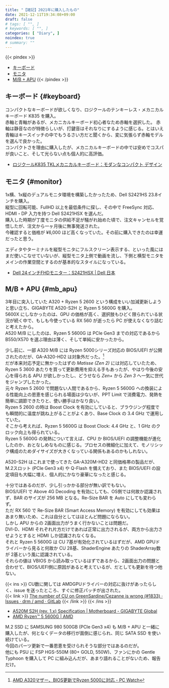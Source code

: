```yaml
---
title: "【雑記】2021年に購入したもの"
date: 2021-12-11T19:34:08+09:00
draft: false
# tags: [ "", ]
# keywords: [ "", ]
categories: [ "Diary", ]
noindex: true
# summary: ""
---
```


{{< pindex >}}
 * [キーボード](#keyboard)
 * [モニタ](#monitor)
 * [M/B + APU](#mb_apu)
{{< /pindex >}}

## キーボード {#keyboard}

コンパクトなキーボードが欲しくなり、ロジクールのテンキーレス・メカニカルキーボード K835 を購入。  
赤軸と青軸があるが、メカニカルキーボード初心者なため赤軸を選択した。
赤軸は静音なのが特徴らしいが、打鍵音はそれなりにするように感じる。とはいえ青軸はキースイッチの中でもうるさい方だと聞くから、変に気張らず赤軸モデルを選んで良かった。  
コンパクトさを理由に購入したが、メカニカルキーボードの中では安めでコスパが良いこと、そして光らない点も個人的に高評価。  

 * [ロジクールK835 TKLメカニカルキーボード：モダンなコンパクト デザイン](https://www.logicool.co.jp/ja-jp/products/keyboards/k835-tkl-mechanical.html#specs)

## モニタ {#monitor}

1x横、1x縦のデュアルモニタ環境を構築したかったため、Dell S2421HS 23.8インチを購入。  
縦型に回転可能、FullHD 以上を最低条件に探し、その中で FreeSync 対応、HDMI・DP 入力を持つ Dell S2421HSX を選んだ。  
購入した時期が丁度モニタの供給不足が騒がれ始めた頃で、注文キャンセルを覚悟したが、注文から一ヶ月後に無事発送された。  
今確認すると価格が &yen;6,000 ほど高くなっていた。その前に購入できたのは幸運だったと思う。  

エディタやターミナルを縦型モニタにフルスクリーン表示する、といった風にはまだ使いこなせていないが、縦型モニタ上側で動画を流し、下側と横型モニタをメインの作業空間とするのが基本的なスタイルになっている。  

 * [Dell 24インチFHDモニター：S2421HSX | Dell 日本](https://www.dell.com/ja-jp/shop/dell-s2421hsx-238%E3%82%A4%E3%83%B3%E3%83%81%E3%83%AF%E3%82%A4%E3%83%89%E3%83%A2%E3%83%8B%E3%82%BF%E3%83%BC%E3%83%95%E3%83%ABhd-ips%E9%9D%9E%E5%85%89%E6%B2%A2-hdmidp-%E5%9B%9E%E8%BB%A2-%E9%AB%98%E3%81%95%E8%AA%BF%E6%95%B4-freesync%E3%83%95%E3%83%AC%E3%83%BC%E3%83%A0%E3%83%AC%E3%82%B9/apd/210-axib/%E3%83%A2%E3%83%8B%E3%82%BF%E3%83%BC-%E3%83%A2%E3%83%8B%E3%82%BF%E3%83%BC%E3%82%A2%E3%82%AF%E3%82%BB%E3%82%B5%E3%83%AA%E3%83%BC#techspecs_section)

## M/B + APU {#mb_apu}

3年目に突入していた A320 + Ryzen 5 2600 という構成をいい加減更新しようと思い立ち、GIGABYTE A520-S2H と Ryzen 5 5600G を購入。  
5600X にしなかったのは、GPU の価格が高く、選択肢もひどく限られている状況が続く中で、もしも今使っている RX 560 が逝ったら PC が使えなくなり詰むと考えたから。  
A520 M/B にしたのは、Ryzen 5 5600G は PCIe Gen3 までの対応であるから B550/X570 を選ぶ理由は薄く、そして単純に安かったから。  

少し前に、一部 A320 M/B には Ryzen 5000シリーズ対応の BIOS/UEFI が公開されたのだが、GA-A320-HD2 は対象外だった。[^a320-uefi]  
だが本来対応予定に無かったはずの *Matisse (Zen 2)* には対応していたため、Ryzen 5 3600 あたりを買って更新費用を抑える手もあったが、やはり今後の安心を得られる APU が欲しかったし、どうせなら *Zen+* から *Zen 3* へ一気に世代をジャンプしたかった。  
元々 Ryzen 5 2600 で問題ない人間であるから、Ryzen 5 5600G への換装による性能向上の恩恵を感じられる場面は少ないが、PPT Limit で消費電力、発熱を簡単に調節できたりと、使い勝手はかなり良い。  
Ryzen 5 2600 の時は Boost Clock を有効にしていると、ブラウジング程度でも瞬間的に温度が跳ね上がることがよくあり、Base Clock の 3.4 GHz で運用していた。  
そこから考えれば、Ryzen 5 5600G は Boost Clock: 4.4 GHz と、1 GHz のクロック向上も得られている。  
Ryzen 5 5600G の発熱について言えば、CPU か BIOS/UEFI の調整機能が進化したのか、おとなしめなものに感じる。プロセスの微細化に加えて、モノリシック構成のためダイサイズが大きくなっている関係もあるのかもしれない。  

A520-S2H はこれまで使ってきた GA-A320M-HD2 と同価格帯の製品だが、M.2スロット (PCIe Gen3 x4) や Q-Flash を備えており、また BIOS/UEFI の設定項目も大幅に増え、個人的にかなり豪華になったと感じる。  

[^a320-uefi]: [AMD A320マザー、BIOS更新でRyzen 5000に対応 - PC Watch](https://pc.watch.impress.co.jp/docs/news/1366296.html)

十分ではあるのだが、少し引っかかる部分が無い訳でもない。  
BIOS/UEFI で Above 4G Decoding を有効にしても、OS側では何故か認識されず、BAR のサイズが 256 MB となる。Re-Size BAR を Auto にしても変わらず。  
ただ RX 560 で Re-Size BAR (Smart Access Memory) を有効にしても効果はあまり無いため、これは自分としてはほとんど問題にならない。  
しかし APU からの 2画面出力がうまく行かないことは問題だ。  
DVI-D、HDMI それぞれ片方だけであれば正常に出力されるが、両方から出力させようとすると HDMI しか認識されなくなる。  
それと Ryzen 5 5600G は CU 7基が有効化されているはずだが、AMD GPUドライバーから見ると何故か CU 28基、ShaderEngine あたりの ShaderArray数が 2基という風に認識されている。  
それらの値は VBIOS から読み取っているはずであるから、2画面出力の問題と合わせて、BIOS/UEFI側に原因があると考えているが、だとしても更新を待つ他ない。  

{{< ins >}}
CU数に関しては AMDGPUドライバーの対応に抜けがあったらしく、issue を送ったところ、すぐに修正パッチが出された。  
{{< link >}} [The number of CU on GreenSardine/Cezanne is wrong (#1833) · Issues · drm / amd · GitLab](https://gitlab.freedesktop.org/drm/amd/-/issues/1833) {{< /link >}}
{{< /ins >}}

 * [A520M S2H (rev. 1.x) Specification | Motherboard - GIGABYTE Global](https://www.gigabyte.com/Motherboard/A520M-S2H-rev-1x/sp#sp)
 * [AMD Ryzen™ 5 5600G | AMD](https://www.amd.com/en/products/apu/amd-ryzen-5-5600g)

M.2 SSD に SAMSUNG 980 500GB (PCIe Gen3 x4) も M/B + APU と一緒に購入したが、何となくデータの移行が面倒に感じられ、同じ SATA SSD を使い続けている。  
今回のパーツ更新で一番恩恵を受けられそうな部分ではあるのだが。  
他にも PSU に FSP HGS-550M (80+ GOLD, 550W)、ファンにかの Gentle Typhoon を購入して PC に組み込んだが、あまり語れることがないため、報告だけ。  
